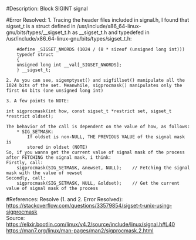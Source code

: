 #Description: Block SIGINT signal

#Error Resolved:
    1. Tracing the header files included in signal.h, I found that sigset_t is a struct defined in /usr/include/x86_64-linux-gnu/bits/types/__sigset_t.h as __sigset_t.h and typedefed in /usr/include/x86_64-linux-gnu/bits/types/sigset_t.h:

        #define _SIGSET_NWORDS (1024 / (8 * sizeof (unsigned long int)))
        typedef struct
        {
        unsigned long int __val[_SIGSET_NWORDS];
        } __sigset_t;
    
    2. As you can see, sigemptyset() and sigfillset() manipulate all the 1024 bits of the set. Meanwhile, sigprocmask() manipulates only the first 64 bits (one unsigned long int)

    3. A few points to NOTE:

    int sigprocmask(int how, const sigset_t *restrict set, sigset_t *restrict oldset);

    The behavior of the call is dependent on the value of how, as follows:
        * SIG_SETMASK: 
            If oldset is non-NULL, THE PREVIOUS VALUE of the signal mask is
            stored in oldset (NOTE)
    So, if you wanna get the current value of signal mask of the process after FETCHING the signal mask, i think:
    Firstly, call:
        sigprocmask(SIG_SETMASK, &newset, NULL);    // Fetching the signal mask with the value of newset
    Secondly, call:
        sigprocmask(SIG_SETMASK, NULL, &oldset);    // Get the current value of signal mask of the process

#References:
    Resolve (1. and 2. Error Resolved): https://stackoverflow.com/questions/33579854/sigset-t-unix-using-sigprocmask   
    Source: https://elixir.bootlin.com/linux/v4.2/source/include/linux/signal.h#L40
            https://man7.org/linux/man-pages/man2/sigprocmask.2.html


